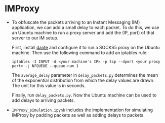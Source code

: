 # IMProxy

- To obfuscate the packets arriving to an Instant Messaging (IM) application, we can add a small delay to each packet. To do this, we use an Ubuntu machine to run a proxy server and add the (IP, port) of that server to our IM setup.

    First, install [dante](https://www.inet.no/dante/) and configure it to run a SOCKS5 proxy on the Ubuntu machine. Then use the following command to add an iptables rule:
    ```
    iptables -I INPUT -d <your machine's IP> -p tcp --dport <your proxy port> -j NFQUEUE --queue-num 1
    ```
    The `average_delay` parameter in `delay_packets.py` determines the mean of the exponential distribution from which the delay values are drawn. The unit for this value is in seconds.

    Finally, run `delay_packets.py`. Now the Ubuntu machine can be used to add delays to arriving packets.

- `IMProxy_simulation.ipynb` includes the implementation for simulating IMProxy by padding packets as well as adding delays to packets. 